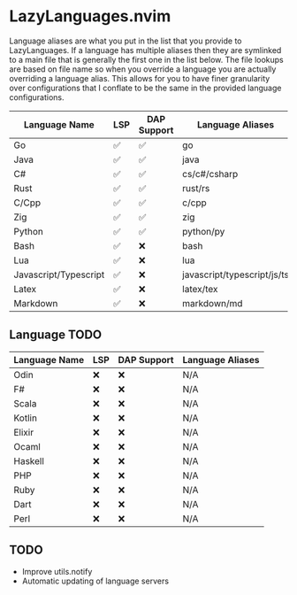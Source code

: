 # LazyLanguages.nvim

Language aliases are what you put in the list that you provide to
LazyLanguages. If a language has multiple aliases then they are symlinked to a
main file that is generally the first one in the list below. The file lookups
are based on file name so when you override a language you are actually
overriding a language alias. This allows for you to have finer granularity over
configurations that I conflate to be the same in the provided language
configurations.

| Language Name | LSP | DAP Support | Language Aliases|
| ------------- | -------------- | -------------- | --------------|
| Go | ✅ | ✅ | go |
| Java | ✅ | ✅ | java |
| C# | ✅ | ✅ | cs/c#/csharp |
| Rust | ✅ | ✅ | rust/rs |
| C/Cpp | ✅ | ✅ | c/cpp |
| Zig | ✅ | ✅ | zig |
| Python | ✅ | ✅ | python/py |
| Bash | ✅ | ❌ | bash |
| Lua | ✅ | ❌ | lua |
| Javascript/Typescript | ✅ | ❌ | javascript/typescript/js/ts |
| Latex | ✅ | ❌ | latex/tex |
| Markdown | ✅ | ❌ | markdown/md |

## Language TODO
| Language Name | LSP | DAP Support | Language Aliases |
| ------------- | --- | ----------- | ---------------- |
| Odin | ❌ | ❌ | N/A |
| F# | ❌ | ❌ | N/A |
| Scala | ❌ | ❌ | N/A |
| Kotlin | ❌ | ❌ | N/A |
| Elixir | ❌ | ❌ | N/A |
| Ocaml | ❌ | ❌ | N/A |
| Haskell | ❌ | ❌ | N/A |
| PHP | ❌ | ❌ | N/A |
| Ruby | ❌ | ❌ | N/A |
| Dart | ❌ | ❌ | N/A |
| Perl | ❌ | ❌ | N/A |

## TODO

- Improve utils.notify
- Automatic updating of language servers
